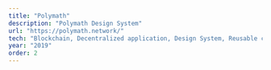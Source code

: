 ```yaml
---
title: "Polymath"
description: "Polymath Design System"
url: "https://polymath.network/"
tech: "Blockchain, Decentralized application, Design System, Reusable components, Accessibility, Developer experience"
year: "2019"
order: 2
---
```


